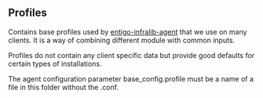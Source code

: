 ## Profiles ##
Contains base profiles used by [entigo-infralib-agent](https://github.com/entigolabs/entigo-infralib-agent) that we use on many clients. It is a way of combining different module with common inputs.

Profiles do not contain any client specific data but provide good defaults for certain types of installations.

The agent configuration parameter base_config.profile must be a name of a file in this folder without the .conf.
